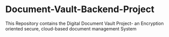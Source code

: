 # Document-Vault-Backend-Project
This Repository contains the Digital Document Vault Project- an Encryption oriented secure, cloud-based document management System
